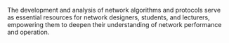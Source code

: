 The development and analysis of network algorithms
and protocols serve as essential resources for network
designers, students, and lecturers, empowering them to
deepen their understanding of network performance and
operation.